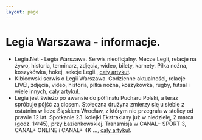 ```yaml
---
layout: page
---
```

# Legia Warszawa - informacje.
  * Legia.Net - Legia Warszawa. Serwis nieoficjalny. Mecze Legii, relacje na żywo, historia, terminarz, zdjęcia, wideo, bilety, karnety. Piłka nożna, koszykówka, hokej, sekcje Legii., [cały artykuł](https://legia.net/).
  * Kibicowski serwis o Legii Warszawa. Codzienne aktualności, relacje LIVE!, zdjęcia, video, historia, piłka nożna, koszykówka, rugby, futsal i wiele innych, [cały artykuł](https://legionisci.com/).
  * Legia jest świeżo po awansie do półfinału Pucharu Polski, a teraz spróbuje pójść za ciosem. Stołeczna drużyna zmierzy się u siebie z ostatnim w lidze Śląskiem Wrocław, z którym nie przegrała w stolicy od prawie 12 lat. Spotkanie 23. kolejki Ekstraklasy już w niedzielę, 2 marca (godz. 14:45), przy Łazienkowskiej. Transmisja w CANAL+ SPORT 3, CANAL+ ONLINE i CANAL+ 4K ..., [cały artykuł](https://legia.net/news/legia-warszawa-slask-wroclaw-zaczac-gromadzic-punkty-i-zblizac-sie-do-podium/98541).
